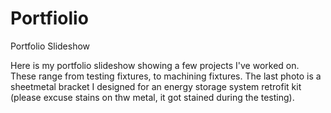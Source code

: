 # Portfiolio

Portfolio Slideshow

Here is my portfolio slideshow showing a few projects I've worked on. These range from testing fixtures, to machining fixtures. The last photo is a sheetmetal bracket I designed for an energy storage system retrofit kit (please excuse stains on thw metal, it got stained during the testing).
